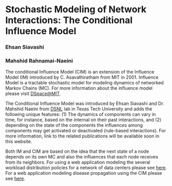 # Stochastic Modeling of Network Interactions: The Conditional Influence Model

### Ehsan Siavashi
### Mahshid Rahnamai-Naeini

The conditional Influence Model (CIM) is an extension of the Influence Model (IM) introduced by C. Asavathiratham from MIT in 2001. Influence Model is a tractable stochastic model for modeling dynamics of networked Markov Chains (MC). For more information about the influence model please visit [DSpace@MIT](https://dspace.mit.edu/handle/1721.1/33546).

The Conditional Influence Model was introduced by Ehsan Siavashi and Dr. Mahshid Naeini from [DSNL](http://myweb.ttu.edu/marahnam/Files/ResearchGroup/DSNL.htm) lab in Texas Tech University and adds the following unique features: (1) The dynamics of components can vary in time, for instance, based on the internal on their past interactions, and (2) depending on the state of the components the influences among components may get activated or deactivated (rule-based interactions). For more information, link to the related publications will be available soon in this website.

Both IM and CIM are based on the idea that the next state of a node depends on its own MC and also the influences that each node receives from its neighbors. For using a web application modeling the several workload distribution policies for a network of data centers please see [here](https://ehsansiavashi.shinyapps.io/ComNet-app/). For a web application modeling disease propagation using the CIM please see [here](https://ehsansiavashi.shinyapps.io/Disease-Model/). 
